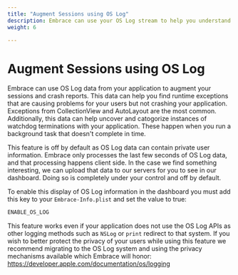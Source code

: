 ```yaml
---
title: "Augment Sessions using OS Log"
description: Embrace can use your OS Log stream to help you understand complex problems with your application.
weight: 6

---
```


# Augment Sessions using OS Log

Embrace can use OS Log data from your application to augment your sessions and crash reports. This data can help you find runtime exceptions that are causing problems for your users but not crashing your application. Exceptions from CollectionView and AutoLayout are the most common. Additionally, this data can help uncover and catogorize instances of watchdog terminations with your application. These happen when you run a background task that doesn't complete in time.

This feature is off by default as OS Log data can contain private user information. Embrace only processes the last few seconds of OS Log data, and that processing happens client side. In the case we find something interesting, we can upload that data to our servers for you to see in our dashboard. Doing so is completely under your control and off by default.

To enable this display of OS Log information in the dashboard you must add this key to your `Embrace-Info.plist` and set the value to true:

```sh
ENABLE_OS_LOG
```

This feature works even if your application does not use the OS Log APIs as other logging methods such as `NSLog` or `print` redirect to that system. If you wish to better protect the privacy of your users while using this feature we recommend migrating to the OS Log system and using the privacy mechanisms available which Embrace will honor: https://developer.apple.com/documentation/os/logging
